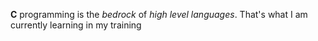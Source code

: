 **C** programming is the *bedrock* of *high level languages*. That's what I am currently learning in my training